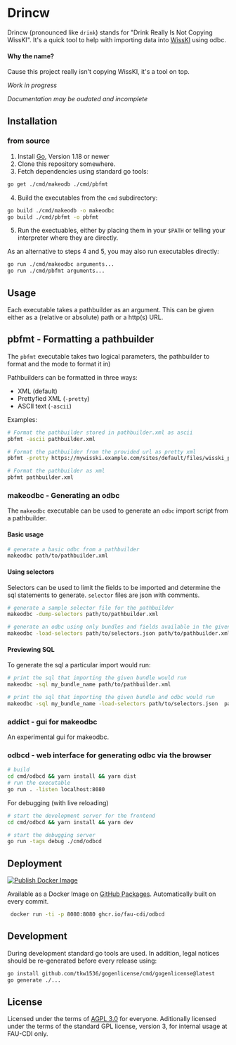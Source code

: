 # Drincw

Drincw (pronounced like `drink`) stands for "Drink Really Is Not Copying WissKI".
It's a quick tool to help with importing data into [WissKI](http://wiss-ki.eu/) using odbc.

#### Why the name?
Cause this project really isn't copying WissKI, it's a tool on top. 

*Work in progress*

*Documentation may be oudated and incomplete*

## Installation

### from source

1. Install [Go](https://go.dev/), Version 1.18 or newer
2. Clone this repository somewhere.
3. Fetch dependencies using standard go tools:

```bash
go get ./cmd/makeodb ./cmd/pbfmt
```

4. Build the executables from the `cmd` subdirectory:

```bash
go build ./cmd/makeodb -o makeodbc
go build ./cmd/pbfmt -o pbfmt
```

5. Run the exectuables, either by placing them in your `$PATH` or telling your interpreter where they are directly.

As an alternative to steps 4 and 5, you may also run executables directly:

```bash
go run ./cmd/makeodbc arguments...
go run ./cmd/pbfmt arguments...
```

## Usage


Each executable takes a pathbuilder as an argument.
This can be given either as a (relative or absolute) path or a http(s) URL.

## pbfmt - Formatting a pathbuilder

The `pbfmt` executable takes two logical parameters, the pathbuilder to format and the mode to format it in)

Pathbuilders can be formatted in three ways:

- XML (default)
- Prettyfied XML (`-pretty`)
- ASCII text (`-ascii`)


Examples:

```bash
# Format the pathbuilder stored in pathbuilder.xml as ascii
pbfmt -ascii pathbuilder.xml

# Format the pathbuilder from the provided url as pretty xml
pbfmt -pretty https://mywisski.example.com/sites/default/files/wisski_pathbuilder/export/default_00000000T000000

# Format the pathbuilder as xml
pbfmt pathbuilder.xml
```

### makeodbc - Generating an odbc

The `makeodbc` executable can be used to generate an `odbc` import script from a pathbuilder.

#### Basic usage

```bash
# generate a basic odbc from a pathbuilder
makeodbc path/to/pathbuilder.xml
```

#### Using selectors

Selectors can be used to limit the fields to be imported and determine the sql statements to generate.
`selector` files are json with comments. 

```bash
# generate a sample selector file for the pathbuilder
makeodbc -dump-selectors path/to/pathbuilder.xml

# generate an odbc using only bundles and fields available in the given selectors
makeodbc -load-selectors path/to/selectors.json path/to/pathbuilder.xml
```

#### Previewing SQL

To generate the sql a particular import would run:

```bash
# print the sql that importing the given bundle would run
makeodbc -sql my_bundle_name path/to/pathbuilder.xml

# print the sql that importing the given bundle and odbc would run
makeodbc -sql my_bundle_name -load-selectors path/to/selectors.json  path/to/pathbuilder.xml
```

### addict - gui for makeodbc

An experimental gui for makeodbc.

### odbcd - web interface for generating odbc via the browser

```bash
# build 
cd cmd/odbcd && yarn install && yarn dist
# run the executable
go run . -listen localhost:8080
```

For debugging (with live reloading)
```bash
# start the development server for the frontend
cd cmd/odbcd && yarn install && yarn dev

# start the debugging server
go run -tags debug ./cmd/odbcd
```

## Deployment

[![Publish Docker Image](https://github.com/FAU-CDI/drincw/actions/workflows/docker.yml/badge.svg)](https://github.com/FAU-CDI/drincw/actions/workflows/docker.yml)

Available as a Docker Image on [GitHub Packages](https://github.com/FAU-CDI/drincw/pkgs/container/odbcd).
Automatically built on every commit.

```bash
 docker run -ti -p 8080:8080 ghcr.io/fau-cdi/odbcd
```

## Development

During development standard go tools are used.
In addition, legal notices should be re-generated before every release using:

```bash
go install github.com/tkw1536/gogenlicense/cmd/gogenlicense@latest
go generate ./...
```

## License

Licensed under the terms of [AGPL 3.0](https://github.com/FAU-CDI/drincw/blob/main/LICENSE) for everyone.
Aditionally licensed under the terms of the standard GPL license, version 3, for internal usage at FAU-CDI only. 
